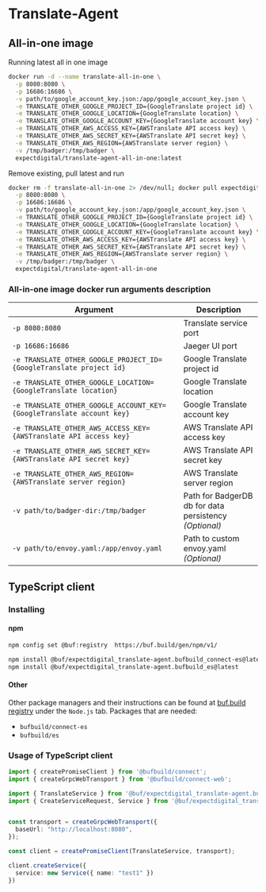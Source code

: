 # Translate-Agent

## All-in-one image
Running latest all in one image
```bash
docker run -d --name translate-all-in-one \
  -p 8080:8080 \
  -p 16686:16686 \
  -v path/to/google_account_key.json:/app/google_account_key.json \
  -e TRANSLATE_OTHER_GOOGLE_PROJECT_ID={GoogleTranslate project id} \
  -e TRANSLATE_OTHER_GOOGLE_LOCATION={GoogleTranslate location} \
  -e TRANSLATE_OTHER_GOOGLE_ACCOUNT_KEY={GoogleTranslate account key} \
  -e TRANSLATE_OTHER_AWS_ACCESS_KEY={AWSTranslate API access key} \
  -e TRANSLATE_OTHER_AWS_SECRET_KEY={AWSTranslate API secret key} \
  -e TRANSLATE_OTHER_AWS_REGION={AWSTranslate server region} \
  -v /tmp/badger:/tmp/badger \
  expectdigital/translate-agent-all-in-one:latest
```
Remove existing, pull latest and run
```bash
docker rm -f translate-all-in-one 2> /dev/null; docker pull expectdigital/translate-agent-all-in-one; docker run -d --name translate-all-in-one \
  -p 8080:8080 \
  -p 16686:16686 \
  -v path/to/google_account_key.json:/app/google_account_key.json \
  -e TRANSLATE_OTHER_GOOGLE_PROJECT_ID={GoogleTranslate project id} \
  -e TRANSLATE_OTHER_GOOGLE_LOCATION={GoogleTranslate location} \
  -e TRANSLATE_OTHER_GOOGLE_ACCOUNT_KEY={GoogleTranslate account key} \
  -e TRANSLATE_OTHER_AWS_ACCESS_KEY={AWSTranslate API access key} \
  -e TRANSLATE_OTHER_AWS_SECRET_KEY={AWSTranslate API secret key} \
  -e TRANSLATE_OTHER_AWS_REGION={AWSTranslate server region} \
  -v /tmp/badger:/tmp/badger \
  expectdigital/translate-agent-all-in-one
```

### All-in-one image docker run arguments description
| Argument                                                                       | Description                                            |
| -------------------------------------------------------------------------------| ------------------------------------------------------ |
| `-p 8080:8080`                                                                 | Translate service port                                 |
| `-p 16686:16686`                                                               | Jaeger UI port                                         |
| `-e TRANSLATE_OTHER_GOOGLE_PROJECT_ID={GoogleTranslate project id}`            | Google Translate project id                            |
| `-e TRANSLATE_OTHER_GOOGLE_LOCATION={GoogleTranslate location}`                | Google Translate location                              |
| `-e TRANSLATE_OTHER_GOOGLE_ACCOUNT_KEY={GoogleTranslate account key}`          | Google Translate account key                           |
| `-e TRANSLATE_OTHER_AWS_ACCESS_KEY={AWSTranslate API access key}`              | AWS Translate API access key                           |
| `-e TRANSLATE_OTHER_AWS_SECRET_KEY={AWSTranslate API secret key}`              | AWS Translate API secret key                           |
| `-e TRANSLATE_OTHER_AWS_REGION={AWSTranslate server region}`                   | AWS Translate server region                            |
| `-v path/to/badger-dir:/tmp/badger`                                            | Path for BadgerDB db for data persistency *(Optional)* |
| `-v path/to/envoy.yaml:/app/envoy.yaml`                                        | Path to custom envoy.yaml *(Optional)*                 |

## TypeScript client

### Installing

#### npm
```bash
npm config set @buf:registry  https://buf.build/gen/npm/v1/

npm install @buf/expectdigital_translate-agent.bufbuild_connect-es@latest
npm install @buf/expectdigital_translate-agent.bufbuild_es@latest
```
#### Other

Other package managers and their instructions can be found at [buf.build registry](https://buf.build/expectdigital/translate-agent/assets/main) under the `Node.js` tab.
Packages that are needed:
- `bufbuild/connect-es`
- `bufbuild/es`

### Usage of TypeScript client
```typescript
import { createPromiseClient } from '@bufbuild/connect';
import { createGrpcWebTransport } from '@bufbuild/connect-web';

import { TranslateService } from '@buf/expectdigital_translate-agent.bufbuild_connect-es/translate/v1/translate_connect';
import { CreateServiceRequest, Service } from '@buf/expectdigital_translate-agent.bufbuild_es/translate/v1/translate_pb';


const transport = createGrpcWebTransport({
  baseUrl: "http://localhost:8080",
});

const client = createPromiseClient(TranslateService, transport);

client.createService({
  service: new Service({ name: "test1" })
})
```
